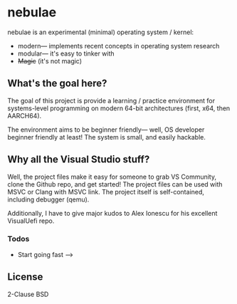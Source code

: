 # nebulae

nebulae is an experimental (minimal) operating system / kernel:

  - modern&mdash; implements recent concepts in operating system research
  - modular&mdash; it's easy to tinker with
  - ~~Magic~~ (it's not magic)

## What's the goal here?

The goal of this project is provide a learning / practice environment for systems-level programming on modern 64-bit architectures (first, x64, then AARCH64).

The environment aims to be beginner friendly&mdash; well, OS developer beginner friendly at least! The system is small, and easily hackable.

## Why all the Visual Studio stuff?

Well, the project files make it easy for someone to grab VS Community, clone the Github repo, and get started!  The project files can be used with MSVC or Clang with MSVC link.  The project itself is self-contained, including debugger (qemu).

Additionally, I have to give major kudos to Alex Ionescu for his excellent VisualUefi repo. 
 
### Todos

 - Start going fast -->

License
----

2-Clause BSD
